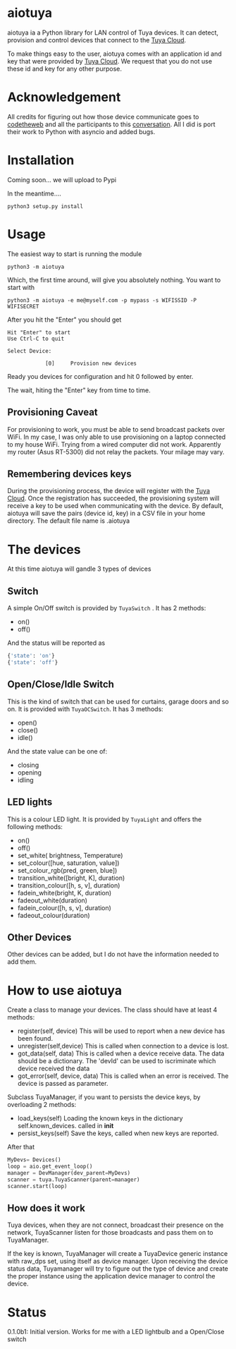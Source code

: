 # aiotuya

aiotuya ia a Python library for LAN control of Tuya devices. It can detect, provision
and control devices that connect to the [Tuya Cloud](https://www.tuya.com).

To make things easy to the user, aiotuya comes with an application id and key
that were provided by [Tuya Cloud](https://www.tuya.com). We request that you
do not use these id and key for any other purpose.

# Acknowledgement

All credits for figuring out how those device communicate goes to [codetheweb](https://github.com/codetheweb/tuyapi)
and all the participants to this [conversation](https://github.com/codetheweb/tuyapi/issues/5). All I did is
port their work to Python with asyncio and added bugs.

# Installation

Coming soon... we will upload to Pypi

In the meantime....

``` shell
python3 setup.py install
```

# Usage

The easiest way to start is running the module

``` shell
python3 -m aiotuya
```

Which, the first time around, will give you absolutely nothing. You want to
start with

``` shell
python3 -m aiotuya -e me@myself.com -p mypass -s WIFISSID -P WIFISECRET
```

After you hit the "Enter" you should get

``` shell
Hit "Enter" to start
Use Ctrl-C to quit

Select Device:

            [0]     Provision new devices
```


Ready you devices for configuration and hit 0 followed by enter.

The wait, hiting the "Enter" key from time to time.

## Provisioning Caveat

For provisioning to work, you must be able to send broadcast packets over WiFi.
In my case, I was only able to use provisioning on a laptop connected to my
house WiFi. Trying from a wired computer did not work. Apparently my router (Asus RT-5300)
did not relay the packets. Your milage may vary.

## Remembering devices keys

During the provisioning process, the device will register with the [Tuya Cloud](https://www.tuya.com).
Once the registration has succeeded, the provisioning system will receive a key to be used
when communicating with the device. By default, aiotuya will save the pairs (device id, key) in a CSV file
in your home directory. The default file name is .aiotuya

# The devices

At this time aiotuya will gandle 3 types of devices

## Switch

A simple On/Off switch is provided by ``` TuyaSwitch ``` . It has 2 methods:

* on()
* off()

And the status will be reported as

``` python
{'state': 'on'}
{'state': 'off'}
```

## Open/Close/Idle Switch

This is the kind of switch that can be used for curtains, garage doors and so on. It is
provided with ``` TuyaOCSwitch ```.  It has 3 methods:

* open()
* close()
* idle()

And the state value can be one of:

* closing
* opening
* idling

## LED lights

This is a colour LED light. It is provided by  ``` TuyaLight ``` and offers the following methods:

* on()
* off()
* set_white( brightness, Temperature)
* set_colour([hue, saturation, value])
* set_colour_rgb(pred, green, blue])
* transition_white([bright, K], duration)
* transition_colour([h, s, v], duration)
* fadein_white(bright, K, duration)
* fadeout_white(duration)
* fadein_colour([h, s, v], duration)
* fadeout_colour(duration)

## Other Devices

Other devices can be added, but I do not have the information needed to add them.

# How to use aiotuya

Create a class to manage your devices. The class should have at least 4 methods:

* register(self, device)
  This will be used to report when a new device has been found.
* unregister(self,device)
  This is called when connection to a device is lost.
* got_data(self, data)
  This is called when a device receive data. The data should be a dictionary. The 'devId' can be used to iscriminate which device received the data
* got_error(self, device, data)
  This is called when an error is received. The device is passed as parameter.


Subclass TuyaManager, if you want to persists the device keys, by overloading 2 methods:

* load_keys(self)
  Loading the known keys in the dictionary self.known_devices. called in __init__
* persist_keys(self)
  Save the keys, called when new keys are reported.

After that

``` python
MyDevs= Devices()
loop = aio.get_event_loop()
manager = DevManager(dev_parent=MyDevs)
scanner = tuya.TuyaScanner(parent=manager)
scanner.start(loop)
```
## How does it work

Tuya devices, when they are not connect, broadcast their presence on the network, TuyaScanner listen
for those broadcasts and pass them on to TuyaManager.

If the key is known, TuyaManager will create a TuyaDevice generic instance with raw_dps set, using itself as device manager.
Upon receiving the device status data, Tuyamanager will try to figure out the type of device and create the proper instance
using the application device manager to control the device.

# Status

0.1.0b1: Initial version. Works for me with a LED lightbulb and a Open/Close switch

